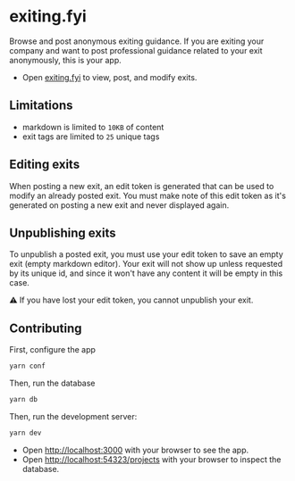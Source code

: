 # exiting.fyi

Browse and post anonymous exiting guidance. If you are exiting your company and want to post professional guidance related to your exit anonymously, this is your app.

- Open [exiting.fyi](https://exiting.fyi/) to view, post, and modify exits.

## Limitations

- markdown is limited to `10KB` of content
- exit tags are limited to `25` unique tags

## Editing exits

When posting a new exit, an edit token is generated that can be used to modify an already posted exit. You must make note of this edit token as it's generated on posting a new exit and never displayed again.

## Unpublishing exits

To unpublish a posted exit, you must use your edit token to save an empty exit (empty markdown editor). Your exit will not show up unless requested by its unique id, and since it won't have any content it will be empty in this case.

⚠️ If you have lost your edit token, you cannot unpublish your exit.

## Contributing

First, configure the app

```bash
yarn conf
```

Then, run the database

```bash
yarn db
```

Then, run the development server:

```bash
yarn dev
```

- Open [http://localhost:3000](http://localhost:3000) with your browser to see the app.
- Open [http://localhost:54323/projects](http://localhost:54323/projects) with your browser to inspect the database.
